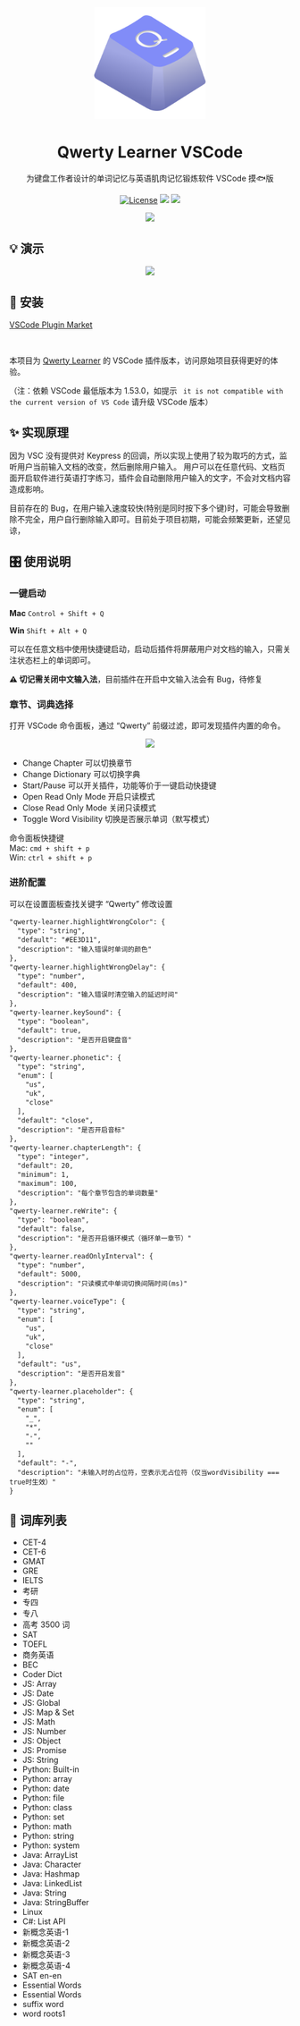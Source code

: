 <div align=center>
<img  src="docs/logo.png" width="200px"/>
</div>

<h1 align="center">
 Qwerty Learner VSCode
</h1>

<p align="center">
  为键盘工作者设计的单词记忆与英语肌肉记忆锻炼软件  VSCode 摸🐟版
</p>
<p align="center">
  <a href="https://github.com/Kaiyiwing/qwerty-learner-vscode/blob/master/LICENSE"><img src="https://img.shields.io/github/license/KaiyiWing/qwerty-learner-vscode" alt="License"></a>
  <a><img src="https://img.shields.io/badge/PRs-welcome-brightgreen.svg"/></a>
  <a><img src="https://img.shields.io/badge/Powered%20by-VSCode-blue"/></a>
</p>

<div align=center>
<img  src="https://imgur.com/YozF2Tw.png"/>
</div>

## 💡 演示

<div align=center>
<img  src="https://imgur.com/CBxwOnz.png"/>
</div>

## 📸 安装

[VSCode Plugin Market](https://marketplace.visualstudio.com/items?itemName=Kaiyi.qwerty-learner)

<br/>

本项目为 [Qwerty Learner](https://github.com/Kaiyiwing/qwerty-learner) 的 VSCode 插件版本，访问原始项目获得更好的体验。

（注：依赖 VSCode 最低版本为 1.53.0，如提示 ` it is not compatible with the current version of VS Code` 请升级 VSCode 版本）

## ✨ 实现原理

因为 VSC 没有提供对 Keypress 的回调，所以实现上使用了较为取巧的方式，监听用户当前输入文档的改变，然后删除用户输入。 用户可以在任意代码、文档页面开启软件进行英语打字练习，插件会自动删除用户输入的文字，不会对文档内容造成影响。

目前存在的 Bug，在用户输入速度较快(特别是同时按下多个键)时，可能会导致删除不完全，用户自行删除输入即可。目前处于项目初期，可能会频繁更新，还望见谅，

## 🎛 使用说明

### 一键启动

**Mac** `Control + Shift + Q`

**Win** `Shift + Alt + Q`

可以在任意文档中使用快捷键启动，启动后插件将屏蔽用户对文档的输入，只需关注状态栏上的单词即可。

**⚠️ 切记需关闭中文输入法**，目前插件在开启中文输入法会有 Bug，待修复

### 章节、词典选择

打开 VSCode 命令面板，通过 “Qwerty” 前缀过滤，即可发现插件内置的命令。

<div align=center>
<img  src="https://imgur.com/9O4hb6S.png"/>
</div>

- Change Chapter 可以切换章节
- Change Dictionary 可以切换字典
- Start/Pause 可以开关插件，功能等价于一键启动快捷键
- Open Read Only Mode 开启只读模式
- Close Read Only Mode 关闭只读模式
- Toggle Word Visibility 切换是否展示单词（默写模式）

命令面板快捷键  
Mac: `cmd + shift + p`  
Win: `ctrl + shift + p`

### 进阶配置

可以在设置面板查找关键字 “Qwerty” 修改设置

```
"qwerty-learner.highlightWrongColor": {
  "type": "string",
  "default": "#EE3D11",
  "description": "输入错误时单词的颜色"
},
"qwerty-learner.highlightWrongDelay": {
  "type": "number",
  "default": 400,
  "description": "输入错误时清空输入的延迟时间"
},
"qwerty-learner.keySound": {
  "type": "boolean",
  "default": true,
  "description": "是否开启键盘音"
},
"qwerty-learner.phonetic": {
  "type": "string",
  "enum": [
    "us",
    "uk",
    "close"
  ],
  "default": "close",
  "description": "是否开启音标"
},
"qwerty-learner.chapterLength": {
  "type": "integer",
  "default": 20,
  "minimum": 1,
  "maximum": 100,
  "description": "每个章节包含的单词数量"
},
"qwerty-learner.reWrite": {
  "type": "boolean",
  "default": false,
  "description": "是否开启循环模式（循环单一章节）"
},
"qwerty-learner.readOnlyInterval": {
  "type": "number",
  "default": 5000,
  "description": "只读模式中单词切换间隔时间(ms)"
},
"qwerty-learner.voiceType": {
  "type": "string",
  "enum": [
    "us",
    "uk",
    "close"
  ],
  "default": "us",
  "description": "是否开启发音"
},
"qwerty-learner.placeholder": {
  "type": "string",
  "enum": [
    "_",
    "*",
    "-",
    ""
  ],
  "default": "-",
  "description": "未输入时的占位符，空表示无占位符（仅当wordVisibility === true时生效）"
}
```

## 📕 词库列表

- CET-4
- CET-6
- GMAT
- GRE
- IELTS
- 考研
- 专四
- 专八
- 高考 3500 词
- SAT
- TOEFL
- 商务英语
- BEC
- Coder Dict
- JS: Array
- JS: Date
- JS: Global
- JS: Map & Set
- JS: Math
- JS: Number
- JS: Object
- JS: Promise
- JS: String
- Python: Built-in
- Python: array
- Python: date
- Python: file
- Python: class
- Python: set
- Python: math
- Python: string
- Python: system
- Java: ArrayList
- Java: Character
- Java: Hashmap
- Java: LinkedList
- Java: String
- Java: StringBuffer
- Linux
- C#: List API
- 新概念英语-1
- 新概念英语-2
- 新概念英语-3
- 新概念英语-4
- SAT en-en
- Essential Words
- Essential Words
- suffix word
- word roots1

